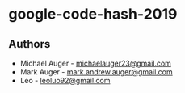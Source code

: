 # google-code-hash-2019
## Authors

- Michael Auger - michaelauger23@gmail.com
- Mark Auger - mark.andrew.auger@gmail.com
- Leo - leoluo92@gmail.com
